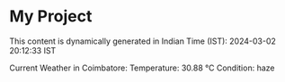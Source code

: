 # My Project

This content is dynamically generated in Indian Time (IST): 2024-03-02 20:12:33 IST


Current Weather in Coimbatore:
Temperature: 30.88 °C
Condition: haze
